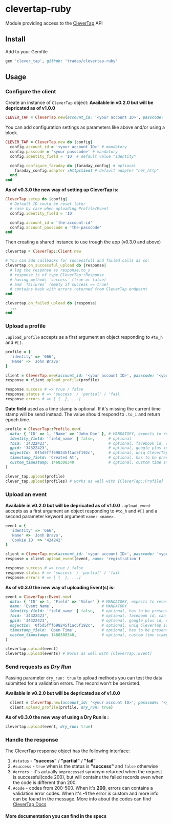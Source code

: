 clevertap-ruby
==============

Module providing access to the [CleverTap](https://clevertap.com/) API

## Install
Add to your Gemfile

```ruby
gem 'clever_tap', github: 'tradeo/clevertap-ruby'
```

## Usage

### Configure the client

Create an instance of `CleverTap` object:
__Available in v0.2.0 but will be depricated as of v1.0.0__
```ruby
CLEVER_TAP = CleverTap.new(account_id: '<your account ID>', passcode: '<your passcode>')
```

You can add configuration settings as parameters like above and/or using a block.
```ruby
CLEVER_TAP = CleverTap.new do |config|
  config.account_id = '<your account ID>' # mandatory
  config.passcode = '<your passcode>' # mandatory
  config.identity_field = 'ID' # default value "identity"

  config.configure_faraday do |faraday_config| # optional
    faraday_config.adapter :httpclient # default adapter "net_http"
  end
end
```

__As of v0.3.0 the new way of setting up CleverTap is:__
```ruby
CleverTap.setup do |config|
  # Default ID could be reset later
  # case by case when uploading Profile/Event
  config.identity_field = 'ID'

  config.account_id = 'the-account-id'
  config.account_passcode = 'the-passcode'
end
```

Then creating a shared instance to use trough the app (v0.3.0 and above)
```ruby
clevertap = CleverTap::Client.new

# You can add callbacks for successfull and failed calls as so:
clevertap.on_successful_upload do |response|
  # log the response as response.to_s
  # response is of type CleverTap::Response
  # having methods `success` (true or false)
  # and `failures` (empty if success == true)
  # contains hash with errors returned from CleverTap endpoint
end

clevertap.on_failed_upload do |response|
  ...
end
```

### Upload a profile

`.upload_profile` accepts as a first argument an object responding to `#to_h` and `#[]`.
```ruby
profile = {
  'identity' => '666',
  'Name' => 'John Bravo'
}

client = CleverTap.new(account_id: '<your account ID>', passcode: '<your passcode>')
response = client.upload_profile(profile)

response.success # => true / false
response.status # => 'success' / 'partial' / 'fail'
response.errors # => [ {  }, ...]
```

__Date field__ used as a time stamp is optional.
If it's missing the current time stamp will be send instead.
The value should respond to `.to_i` and return epoch time.

```ruby
profile = CleverTap::Profile.new(
  data: { 'ID' => 1, 'Name' => 'John Doe' }, # MANDATORY, expects to receive a hash containing the identity field specified in `CleverTap.setup`, or below
  identity_field: 'field_name' | false,      # optional
  fbid: '34322423',                          # optional, facebook id, can replace original identity
  gpid: '34322423',                          # optional, google plus id, can replace original identity
  objectId: '0f5d5fff698245f1ac5f192c',      # optional, uniq CleverTap identifier
  timestamp_field: 'Created At',             # optional, has to be present in the `data` hash, else it throws
  custom_timestamp: 1468308340               # optional, custom time stamp if user needs to set a particular timestamp, not presented in the object, takes precedence
)

clever_tap.upload(profile)
clever_tap.upload(profiles) # works as well with [CleverTap::Profile]
```

### Upload an event

__Available in v0.2.0 but will be depricated as of v1.0.0__
`.upload_event` accepts as a first argument an object responding to `#to_h` and `#[]` and a second parameter keyword argument `name: <name>`.
```ruby
event = {
  'identity' => '666',
  'Name' => 'Jonh Bravo',
  'Cookie ID' => '424242'
}

client = CleverTap.new(account_id: '<your account ID>', passcode: '<your passcode>')
response = client.upload_event(event, name: 'registration')

response.success # => true / false
response.status # => 'success' / 'partial' / 'fail'
response.errors # => [ {  }, ...]
```
__As of v0.3.0 the new way of uploading Event(s) is:__
```ruby
event = CleverTap::Event.new(
  data: { 'ID' => 1, 'Field' => 'Value' } # MANDATORY, expects to receive a hash containing the identity field specified in `CleverTap.setup`, or below
  name: 'Event Name',                     # MANDATORY
  identity_field: 'field_name' | false,   # optional, has to be present in the `data` hash, else it throws
  fbid: '34322423',                       # optional, facebook id, can replace original identity
  gpid: '34322423',                       # optional, google plus id, can replace original identity
  objectId: '0f5d5fff698245f1ac5f192c',   # optional, uniq CleverTap identifier, can replace identity
  timestamp_field: 'Open Time',           # optional, has to be present in the `data` hash, else it throws
  custom_timestamp: 1468308340,           # optional, custom time stamp if user needs to set a particular timestamp, not presented in the object
)

clevertap.upload(event)
clevertap.upload(events) # Works as well with [CleverTap::Event]
```

### Send requests as *Dry Run*

Passing parameter `dry_run: true` to upload methods you can test the data submitted for a validation errors.
The record won't be persisted.

__Available in v0.2.0 but will be depricated as of v1.0.0__
```ruby
  client = CleverTap.new(account_id: '<your account ID>', passcode: '<your passcode>')
  client.upload_profile(profile, dry_run: true)
```

__As of v0.3.0 the new way of using a Dry Run is :__
```ruby
clevertap.upload(event, dry_run: true)
```

### Handle the response

The CleverTap response object has the following interface:
  1. `#status` - __"success"__ / __"partial"__ / __"fail"__
  2. `#success` - `true` when is the status is __"success"__ and `false` otherwise
  3. `#errors` - it's actually `unprocessed` synonym returned when the request is successful(code 200), but will contains the failed records even when the code is different than 200.
  4. `#code` - codes from 200-500. When it's __200__, errors can contains a validation
   error codes. When it's __-1__ the error is custom and more info can be found in the message. More info about the codes can find [CleverTap Docs](https://support.clevertap.com/docs/api/working-with-user-profiles.html#uploading-user-profiles)



####  __More documentation you can find in the specs__
